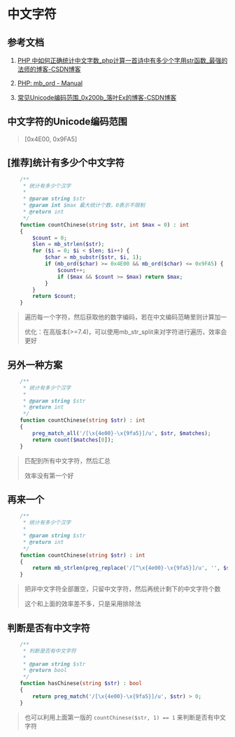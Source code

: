 # 中文字符

## 参考文档

1. [PHP 中如何正确统计中文字数_php计算一首诗中有多少个字用str函数_最强的法师的博客-CSDN博客](https://blog.csdn.net/ityang521/article/details/53178588)

2. [PHP: mb_ord - Manual](https://www.php.net/manual/zh/function.mb-ord.php)

3. [常见Unicode编码范围_0x200b_落叶Ex的博客-CSDN博客](https://blog.csdn.net/ccw0054/article/details/79082371)

## 中文字符的Unicode编码范围

> [0x4E00, 0x9FA5]

## [推荐]统计有多少个中文字符

```php
    /**
     * 统计有多少个汉字
     *
     * @param string $str
     * @param int $max 最大统计个数，0表示不限制
     * @return int
     */
    function countChinese(string $str, int $max = 0) : int
    {
        $count = 0;
        $len = mb_strlen($str);
        for ($i = 0; $i < $len; $i++) {
            $char = mb_substr($str, $i, 1);
            if (mb_ord($char) >= 0x4E00 && mb_ord($char) <= 0x9FA5) {
                $count++;
                if ($max && $count >= $max) return $max;
            }
        }
        return $count;
    }
```

> 遍历每一个字符，然后获取他的数字编码，若在中文编码范畴里则计算加一
> 
> 优化：在高版本(>=7.4)，可以使用mb_str_split来对字符进行遍历，效率会更好

## 另外一种方案

```php
    /**
     * 统计有多少个汉字
     *
     * @param string $str
     * @return int
     */
    function countChinese(string $str) : int
    {
        preg_match_all('/[\x{4e00}-\x{9fa5}]/u', $str, $matches);
        return count($matches[0]);
    }
```

> 匹配到所有中文字符，然后汇总
> 
> 效率没有第一个好

## 再来一个

```php
    /**
     * 统计有多少个汉字
     *
     * @param string $str
     * @return int
     */
    function countChinese(string $str) : int
    {
        return mb_strlen(preg_replace('/[^\x{4e00}-\x{9fa5}]/u', '', $str));
    }
```

> 把非中文字符全部置空，只留中文字符，然后再统计剩下的中文字符个数
> 
> 这个和上面的效率差不多，只是采用排除法

## 判断是否有中文字符

```php
    /**
     * 判断是否有中文字符
     *
     * @param string $str
     * @return bool
     */
    function hasChinese(string $str) : bool
    {
        return preg_match('/[\x{4e00}-\x{9fa5}]/u', $str) > 0;
    }
```

> 也可以利用上面第一版的 `countChinese($str, 1) == 1` 来判断是否有中文字符

